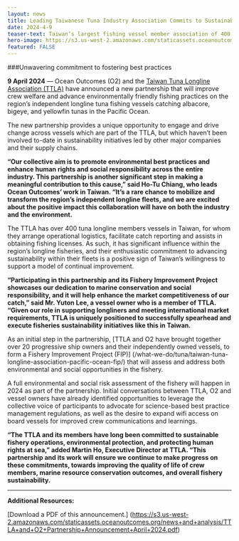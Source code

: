 ```yaml
---
layout: news
title: Leading Taiwanese Tuna Industry Association Commits to Sustainability
date: 2024-4-9
teaser-text: Taiwan’s largest fishing vessel member association of 400 plus pledges unwavering commitment to fostering best practices.
hero-image: https://s3.us-west-2.amazonaws.com/staticassets.oceanoutcomes.org/news+and+analysis/hero+images/leading-taiwanese-tuna-industry-association-commits-to-sustainability-hero.png
featured: FALSE
---
```

###Unwavering commitment to fostering best practices

**9 April 2024** — Ocean Outcomes (O2) and the <a href="http://www.ttl.org.tw/" target="_blank">Taiwan Tuna Longline Association (TTLA)</a> have announced a new partnership that will improve crew welfare and advance environmentally friendly fishing practices on the region’s independent longline tuna fishing vessels catching albacore, bigeye, and yellowfin tunas in the Pacific Ocean.

The new partnership provides a unique opportunity to engage and drive change across vessels which are part of the TTLA, but which haven’t been involved to-date in sustainability initiatives led by other major companies and their supply chains. 

**“Our collective aim is to promote environmental best practices and enhance human rights and social responsibility across the entire industry. This partnership is another significant step in making a meaningful contribution to this cause,” said Ho-Tu Chiang, who leads Ocean Outcomes’ work in Taiwan. “It’s a rare chance to mobilize and transform the region’s independent longline fleets, and we are excited about the positive impact this collaboration will have on both the industry and the environment.**

The TTLA has over 400 tuna longline members vessels in Taiwan, for whom they arrange operational logistics, facilitate catch reporting and assists in obtaining fishing licenses. As such, it has significant influence within the region’s longline fisheries, and their enthusiastic commitment to advancing sustainability within their fleets is a positive sign of Taiwan’s willingness to support a model of continual improvement.

**“Participating in this partnership and its Fishery Improvement Project showcases our dedication to marine conservation and social responsibility, and it will help enhance the market competitiveness of our catch,” said Mr. Yuton Lee, a vessel owner who is a member of TTLA. “Given our role in supporting longliners and meeting international market requirements, TTLA is uniquely positioned to successfully spearhead and execute fisheries sustainability initiatives like this in Taiwan.**

As an initial step in the partnership, [TTLA and O2 have brought together over 20 progressive ship owners and their independently owned vessels, to form a Fishery Improvement Project (FIP)] (/what-we-do/tuna/taiwan-tuna-longline-association-pacific-ocean-fip/) that will assess and address both environmental and social opportunities in the fishery. 

A full environmental and social risk assessment of the fishery will happen in 2024 as part of the partnership. Initial conversations between TTLA, O2 and vessel owners have already identified opportunities to leverage the collective voice of participants to advocate for science-based best practice management regulations, as well as the desire to expand wifi access on board vessels for improved crew communications and learnings.

**“The TTLA and its members have long been committed to sustainable fishery operations, environmental protection, and protecting human rights at sea,” added Martin Ho, Executive Director at TTLA. “This partnership and its work will ensure we continue to make progress on these commitments, towards improving the quality of life of crew members, marine resource conservation outcomes, and overall fishery sustainability.**

----

**Additional Resources:**

[Download a PDF of this announcement.] (https://s3.us-west-2.amazonaws.com/staticassets.oceanoutcomes.org/news+and+analysis/TTLA+and+O2+Partnership+Announcement+April+2024.pdf)
